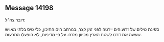 ## Message 14198

דובר צה"ל:

ספינת טילים של זרוע הים יירטה לפני זמן קצר, במרחב הים התיכון, כלי טיס בלתי מאויש שעשה את דרכו לשטח הארץ מכיוון מזרח. 
על פי מדיניות, לא הופעלו התרעות.

